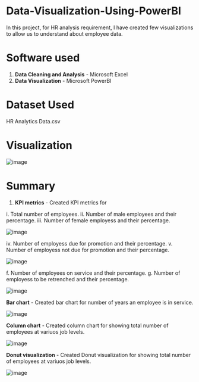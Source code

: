 # Data-Visualization-Using-PowerBI

In this project, for HR analysis requirement, I have created few visualizations to allow us to understand about employee data.


<h1>Software used </h1>

1. **Data Cleaning and Analysis** - Microsoft Excel
2. **Data Visualization** - Microsoft PowerBI


<h1> Dataset Used </h1>

   HR Analytics Data.csv



<h1> Visualization </h1>

![image](https://user-images.githubusercontent.com/121084757/213361532-0a32565e-3a8e-436c-a914-135f72caa72e.png)

   
<h1>Summary</h1>

1. **KPI metrics** - Created KPI metrics for

i. Total number of employees.
ii. Number of male employees and their percentage.
iii. Number of female employess and their percentage.

![image](https://user-images.githubusercontent.com/121084757/213405568-c6f4576f-9f1f-4e14-b5f7-5272b40086b5.png)


iv. Number of employess due for promotion and their percentage.
v. Number of employess not due for promotion and their percentage.

![image](https://user-images.githubusercontent.com/121084757/213405640-499c3d04-cdb2-47c4-8fab-47b76b3cc182.png)


f. Number of employees on service and their percentage.
g. Number of employess to be retrenched and their percentage.

![image](https://user-images.githubusercontent.com/121084757/213405685-3dcef07c-b4f3-45d8-ae38-7595857f604d.png)


**Bar chart** - Created bar chart for number of years an employee is in service.

![image](https://user-images.githubusercontent.com/121084757/213406736-82144525-6e3c-4ed4-bf92-f43005f74bbb.png)

**Column chart** - Created column chart for showing total number of employees at variuos job levels.

![image](https://user-images.githubusercontent.com/121084757/213407033-1c44e814-b95e-4258-a249-2ee35d6ad0dc.png)


**Donut visualization** - Created Donut visualization for showing total number of employees at variuos job levels.

![image](https://user-images.githubusercontent.com/121084757/213407181-92ce3cdb-87fd-4509-bcbb-5747506e8f23.png)












